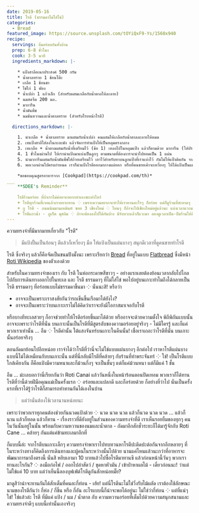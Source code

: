 ```yaml
---
date: 2019-05-16
title: โรตี (ธรรมดาไม่ใส่ไข่)
categories:
  - Bread
featured_image: https://source.unsplash.com/tOYiQxF9-Ys/1560x940
recipe:
  servings: อิ่มอร่อยกันทั้งบ้าน
  prep: 6-8 ชั่วโมง
  cook: 3-5 นาที
  ingredients_markdown: |-

    * แป้งสาลีอเนกประสงค์ 500 กรัม
    * น้ำตาลทราย 1 ช้อนโต๊ะ
    * เกลือ 1 ช้อนชา
    * ไข่ไก่ 1 ฟอง
    * น้ำเปล่า 1 แก้วเล็ก (สำหรับผสมเกลือกับน้ำตาลให้ละลาย)
    * นมสดจืด 200 มล.
    * มาการีน
    * น้ำมันพืช
    * นมข้นหวานและน้ำตาลทราย (สำหรับโรยหน้าโรตี)

  directions_markdown: |-

    1. นำเกลือ + น้ำตาลทราย มาผสมกับน้ำเปล่า คนผสมให้เกลือกับน้ำตาลละลายให้หมด
    2. เทแป้งสาลีใส่ลงในกะละมัง แล้วจัดการทำแป้งให้เป็นหลุมตรงกลาง
    3. เทเกลือ + น้ำตาลผสมกับน้ำที่เตรียมไว้ (ข้อ 1) เทลงไปในหลุมแป้ง แล้วก็ตามด้วย มาการีน (ใส่ประมาณ 2 ช้อนโต๊ะ หรือตามชอบ) แล้วก็ตอกไข่ไก่ตามลงไป จากนั้นก็คนส่วนผสมกลางหลุมแป้งให้เข้ากัน คราวนี้ก็เริ่มนวดแป้ง คือตอนนี้แป้งอาจจะยังเปียกไม่หมด ให้เราค่อยๆ ใส่นมสดลงไป - ค่อยๆ ใส่ ค่อยๆ นวด แล้วก็นวดให้ได้แป้งที่เนียนเข้ากันดี ไม่ติดมือ แล้วพักแป้งไว้ประมาณ 1 ชั่วโมง แบบไม่ให้โดนลม
    4. 1 ชั่วโมงผ่านไป ให้เรานำแป้งมาแบ่งเป็นลูกๆ ตามขนาดที่ต้องการจะนำไปทอดเป็น 1 แผ่น
    5. นำมาการีนผสมกับน้ำมันพืชใส่ถ้วยเตรียมไว้ เอาไว้สำหรับทาบนลูกแป้งที่เราแบ่งไว้ กันไม่ให้แป้งติดกัน จากนั้นวางพักไว้อีก 2-3 ชั่วโมง
    6. พอเวลาผ่านไปครบกำหนด เราก็นำแป้งโรตีออกมากางแผ่ออก หรือที่คนขายเค้าจะเหวี่ยงๆ ให้ได้แป้งเป็นแผ่นบางๆ นั่นล่ะ บางได้ทีดูดีแล้วก็นำไปทอดกับมาการีน เอาให้พอกรอบ (ไม่ใช่ให้เกรียม) เสร็จแล้วพอขึ้นจากไฟก็นำมาราดด้วยนมข้นหวาน โรยน้ำตาลทราย เป็นอันเสร็จขั้นตอน

    *ขอขอบคุณสูตรอาหารจาก [Cookpad](https://cookpad.com/th)*
___
    **SDEE's Reminder**

    โรตีร้านอร่อย ที่ถ้าเราไม่ค่อยจะอยากทำเองซะเท่าไหร่
    + โรตีทุกร้านที่เจอแล้วเราอยากทาน ⁘ เพราะความอยากจะทำให้เราทานอะไรๆ ก็อร่อย แต่ก็ดูร้านที่สะอาดๆ ถูกสุขอนามัยกับตัวเราหน่อยล่ะกัน
    + กู โรตี - ถนนนิมมานเหมินท์ ซอย 3 เชียงใหม่ ⁘ ไหนๆ ก็ถ้าจะไปเชียงใหม่อยู่แล้วนะ แบ่งเวลาแวะมานั่งที่นี่ก็ถือเป็นเรื่องที่ดี
    + โรตีแถวน้ำ - ภูเก็ต มุสลิม ⁘ ถ้าจะต้องลงไปใต้กันบ้าง มีจังหวะแล้วก็แวะมา ลองดูเวลาเปิด-ปิดร้านให้ดีอีกที
---
```

ความทรงจำที่มีมากมายเกี่ยวกับ "โรตี"

> มีแป้งปั้นเป็นก้อนๆ ตีแล้วก็เหวี่ยงๆ มือ ให้แป้งเป็นแผ่นบางๆ สนุกดีเวลาที่ดูคนขายทำโรตี

โรตี ซึ่งจริงๆ แล้วก็คือจัดเป็นขนมปังมั๊งนะ เพราะเรียกว่า [Bread](https://en.wikipedia.org/wiki/List_of_breads) ที่อยู่ในแบบ [Flatbread](https://en.wikipedia.org/wiki/Flatbread) ซึ่งมีหน้า [Roti Wikipedia](https://en.wikipedia.org/wiki/Roti#Southeast_Asia) ของตัวเองด้วย

สำหรับในความทรงจำของเรา กับ โรตี ในห่อกระดาษสีขาวๆ - อย่างแรกเลยต้องย้อนเวลากลับไปไกล ไปกับการเดินทางออกไปในทะเล และ โรตี ธรรมดาๆ ที่ไม่ใส่ไข่ พอไปอยู่บนเกาะทำไมถึงได้กลายเป็นโรตี ธรรมดาๆ ที่อร่อยแบบไม่ธรรมดาขึ้นมา ⁘ นั่นนะสิ! หรือว่า
- อาจจะเป็นเพราะเราสงสัยกันว่ารถเข็นขึ้นเรือมาได้ยังไง?
- อาจจะเป็นเพราะว่าบนเกาะเราไม่ได้คิดว่าเราจะยังมีโอกาสมาเจอกับโรตี

หรือบางทีทะเลสวยๆ ก็อาจช่วยทำให้โรตีอร่อยขึ้นมาได้ด้วย หรืออาจจะด้วยความตั้งใจ พิถีพิถันแบบนั้น อาจจะเพราะว่าโรตีที่นั่น บนเกาะนั้นเป็นโรตีที่มีสูตรลับของความอร่อยอยู่จริงๆ - ไม่มีใครรู้ และก็แค่พวกเราเท่านั้น ... อืม ⁘ โรตีคำนั้น ใต้แสงจันทร์บนเกาะในคืนนั้น! เชื่อเราเถอะว่าโรตีที่นั่น บนเกาะนั้นอร่อยจริงๆ

ตอนถัดมาย้อนไปอีกหน่อย เราจำได้ว่าโรตีที่ว่านี่จะไม่ใช่แบบแผ่นบางๆ อีกต่อไป เราหาโรตีแผ่นบางแบบนี้ไม่ได้เหมือนกับบนเกาะนั้น แต่ที่นี่กลับมีโรตีที่คล้ายๆ กับร้านที่ท่าพระจันทร์ ⁘ ใช่! เป็นโรตีแบบใกล้เคียงกัน ก็คือแป้งมีความหนาและก็ม้วนกึ่งๆ จะเป็นชั้นๆ แต่ก็แค่ม้วนหนา แต่ก็มีแค่ 1 ชั้น

อืม ... ม่ะเลบอกว่านี่เรียกกันว่า Roti Canai แล้ววันหนึ่งในหน้าร้อนตอนปิดเทอม พวกเราก็ได้ทานโรตีที่ว่านี้ด้วยฝีมือคุณแม่เป็นครั้งแรก ⁘ อร่อยและแปลกดี และก็อร่อยด้วย ก็อย่างที่ว่าไป นั่นเป็นครั้งแรกที่เราได้รู้ว่าโรตีก็สามารถทำทานกันได้เองในบ้าน

> แต่ว่านั่นต้องใช้เวลานานหน่อยนะ

เพราะว่าพวกเราทุกคนต้องช่วยกันนวดแป้งด้วย ⁘ นวด นวด นวด แล้วก็นวด นวด นวด ... แล้วก็นาน แล้วก็ทอด แล้วก็ทาน - เรื่องราวที่ดียังอยู่ในส่วนของความทรงจำที่ดี เราเห็นรอยยิ้มของทุกๆ คน ในวันนั้นอยู่ในนั้น พร้อมกับความหวานของนมและน้ำตาล - ถัดมาอีกสักชั่วระยะก็ได้มารู้จักกับ Roti Cane ... คล้ายๆ กันแต่แค่ข้ามทะเลมาอีกที่

ก็แบบนี้ล่ะ จากโรตีบนเกาะเล็กๆ ความทรงจำพาเราไปทบทวนหาโรตีปะติดปะต่อกันจากอีกหลายๆ ที่ ในระหว่างทางก็คิดถึงการเดินทางและผู้คนในระหว่างนั้นไปด้วย นานแค่ไหนแล้วนะกว่าที่อาหารจะพัฒนาการมาถึงตรงนี้ นั่นสิ หยิบเอามา 10 บาทแล้วไปซื้อโรตีมาทานซิ แล้วก่อนหน้านี้วันๆ พวกเราทานอะไรกัน? ⁘ ลงมือก่อไฟ / ออกไปล่าสัตว์ / ขุดหาหัวมัน / เข้าป่าหาผลไม้ - เดี๋ยวก่อนนะ! ว่าแต่ไม่ใช่แค่ 10 บาท แต่ว่าเย็นนี้ลองบุฟเฟ่ต์โรตีดูกันสักหน่อยมั๊ย?

มาดูสิว่าน่าจะทานกันได้สักเต็มที่คนละกี่ท่อน - เฮ้ย! แต่นี่โรตีนะไม่ใช่วิ่งรับไม้ผลัด เราต้องใช้ลักษณะนามของโรตีกันว่า กี่ห่อ / กี่ชิ้น หรือ กี่อัน อะไรแบบนี้ก็น่าจะพอได้อยู่นะ ไม่ใช่ว่ากี่ท่อน ⁘ แต่ที่แน่ๆ ใช่! ใช่แล้วล่ะ โรตี ที่มีแค่ แป้ง / นม / น้ำตาล กับ ความหวานอร่อยที่เต็มไปด้วยความสนุกสนานและความทรงจำดีๆ แบบนี้เท่านั้นเองจริงๆ
